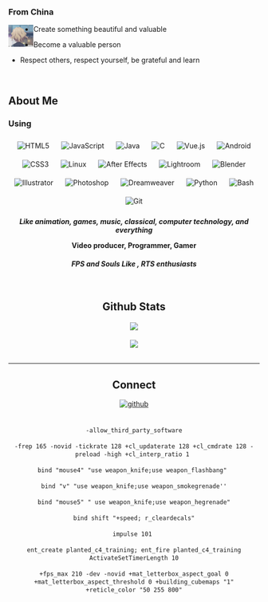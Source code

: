 

### From China  
<div align="center">
<img src="https://github.com/Krazyrf/Krazyrf/blob/main/1.gif" align="left" style="width: 10%" />
</div>  
  

- Create something beautiful and valuable  
  

- Become a valuable person  
  

- Respect others, respect yourself, be grateful and learn  
  

<br/>  


## About Me  


### Using  
<div align="center">  
<img style="margin: 10px" src="https://profilinator.rishav.dev/skills-assets/html5-original-wordmark.svg" alt="HTML5" height="50" />  
<img style="margin: 10px" src="https://profilinator.rishav.dev/skills-assets/javascript-original.svg" alt="JavaScript" height="50" />  
<img style="margin: 10px" src="https://profilinator.rishav.dev/skills-assets/java-original-wordmark.svg" alt="Java" height="50" />  
<img style="margin: 10px" src="https://profilinator.rishav.dev/skills-assets/c-original.svg" alt="C" height="50" />  
<img style="margin: 10px" src="https://profilinator.rishav.dev/skills-assets/vuejs-original-wordmark.svg" alt="Vue.js" height="50" />  
<img style="margin: 10px" src="https://profilinator.rishav.dev/skills-assets/android-original-wordmark.svg" alt="Android" height="50" />  
<img style="margin: 10px" src="https://profilinator.rishav.dev/skills-assets/css3-original-wordmark.svg" alt="CSS3" height="50" />  
<img style="margin: 10px" src="https://profilinator.rishav.dev/skills-assets/linux-original.svg" alt="Linux" height="50" />  
<img style="margin: 10px" src="https://profilinator.rishav.dev/skills-assets/aftereffects.png" alt="After Effects" height="50" />  
<img style="margin: 10px" src="https://profilinator.rishav.dev/skills-assets/lightroom.png" alt="Lightroom" height="50" />  
<img style="margin: 10px" src="https://profilinator.rishav.dev/skills-assets/blender_community_badge_white.svg" alt="Blender" height="50" />  
<img style="margin: 10px" src="https://profilinator.rishav.dev/skills-assets/adobe_illustrator-icon.svg" alt="Illustrator" height="50" />  
<img style="margin: 10px" src="https://profilinator.rishav.dev/skills-assets/photoshop-plain.svg" alt="Photoshop" height="50" />  
<img style="margin: 10px" src="https://profilinator.rishav.dev/skills-assets/adobedreamweaver.png" alt="Dreamweaver " height="50" />  
<img style="margin: 10px" src="https://profilinator.rishav.dev/skills-assets/python-original.svg" alt="Python" height="50" />  
<img style="margin: 10px" src="https://profilinator.rishav.dev/skills-assets/gnu_bash-icon.svg" alt="Bash" height="50" />  
<img style="margin: 10px" src="https://profilinator.rishav.dev/skills-assets/git-scm-icon.svg" alt="Git" height="50" />  
</div>  

***<div align="center">Like animation, games, music, classical, computer technology, and everything</div>***  
  

**<div align="center">Video producer, Programmer, Gamer**  
  

#### ***<div align="center">FPS and Souls Like , RTS enthusiasts</div>***  
  

<br/>  





## Github Stats  
<div align="center"><img src="https://github-readme-stats.vercel.app/api/top-langs/?username=Krazyrf&hide_border=true&layout=compact" align="center" /></div>  

<br/>  

<div align="center">
<img src="https://komarev.com/ghpvc/?username=Krazyrf&&style=flat-square" align="center" />
</div>  

<br />

---
  ## Connect 
<div align="center">
<a href="https://github.com/Krazyrf" target="_blank">
<img src=https://img.shields.io/badge/github-%2324292e.svg?&style=for-the-badge&logo=github&logoColor=white alt=github style="margin-bottom: 5px;" />
</a>  
</div>  
  

<br/>  
<!-- [![vscode](https://img.shields.io/badge/Vscode-vscode-brightgreen)](https://github.com/Krazyrf) -->

```
-allow_third_party_software

-frep 165 -novid -tickrate 128 +cl_updaterate 128 +cl_cmdrate 128 -preload -high +cl_interp_ratio 1 

bind "mouse4" "use weapon_knife;use weapon_flashbang" 

bind "v" "use weapon_knife;use weapon_smokegrenade''

bind "mouse5" " use weapon_knife;use weapon_hegrenade"

bind shift "+speed; r_cleardecals"

impulse 101 

ent_create planted_c4_training; ent_fire planted_c4_training ActivateSetTimerLength 10

+fps_max 210 -dev -novid +mat_letterbox_aspect_goal 0 +mat_letterbox_aspect_threshold 0 +building_cubemaps "1"  +reticle_color "50 255 800"
```
